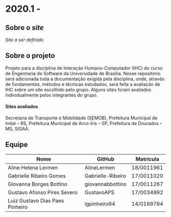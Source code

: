 # 2020.1 - 

## Sobre o *site*
*Site a ser definido*

## Sobre o projeto
Projeto para a disciplina de Interação Humano-Computador (IHC) do curso de Engenharia de Software da Universidade de Brasília.
Nesse repositório será adicionada toda a documentação exigida pela disciplina, onde, através de fundamentos, métodos e técnicas estudados, será feita a avaliação de IHC sobre um site escolhido pelo grupo.
Alguns sites foram avaliados individualmente pelos integrantes do grupo. 

#### Sites avaliados
Secretaria de Transporte e Mobilidade (SEMOB), Prefeitura Municipal de Imbé – RS, Prefeitura Municipal de Arco-Íris – SP,  Prefeitura de Dourados – MS, SIGAA.

## Equipe
| Nome             |   GitHub     | Matrícula |
|------------------|--------------|------------|
| Aline Helena Lermen             | AlineLermen       | 18/0011961 | 
| Gabrielle Ribeiro Gomes         | Gabrielle-Ribeiro | 17/0011020 |
| Giovanna Borges Bottino         | giovannabbottino  | 17/0011267 |
| Gustavo Afonso Pires Severo     | GustavoAPS        | 17/0034992 |
| Luiz Gustavo Dias Paes Pinheiro | lgpinheiro94      | 14/0169784 |
